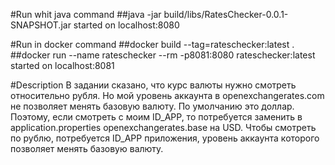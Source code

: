 #Run whit java command
##java -jar build/libs/RatesChecker-0.0.1-SNAPSHOT.jar
started on localhost:8080

#Run in docker command
##docker build --tag=rateschecker:latest .
##docker run --name rateschecker  --rm -p8081:8080 rateschecker:latest
started on localhost:8081

#Description
В задании сказано, что курс валюты нужно смотреть относительно рубля. 
Но мой уровень аккаунта в openexchangerates.com не позволяет менять базовую валюту.
По умолчанию это доллар. Поэтому, если смотреть с моим ID_APP, то потребуется заменить
в application.properties openexchangerates.base на USD.
Чтобы смотреть по рублю, потребуется ID_APP приложения, уровень аккаунта которого 
позволяет менять базовую валюту.